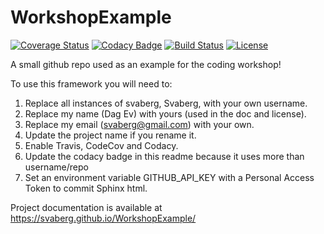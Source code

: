 # WorkshopExample

[![Coverage Status](https://codecov.io/gh/svaberg/WorkshopExample/branch/master/graph/badge.svg)](https://codecov.io/gh/Svaberg/WorkshopExample)
[![Codacy Badge](https://api.codacy.com/project/badge/Grade/2cfe371c7ff940519d851f123424e6d6)](https://www.codacy.com/app/svaberg/WorkshopExample?utm_source=github.com&amp;utm_medium=referral&amp;utm_content=svaberg/WorkshopExample&amp;utm_campaign=Badge_Grade)
[![Build Status](https://img.shields.io/travis/svaberg/WorkshopExample.svg)](https://travis-ci.org/svaberg/WorkshopExample)
[![License](http://img.shields.io/badge/license-MIT-blue.svg?style=flat)](https://github.com/Svaberg/abc/WorkshopExample/master/LICENSE)

A small github repo used as an example for the coding workshop!

To use this framework you will need to:

1. Replace all instances of svaberg, Svaberg, with your own username.
2. Replace my name (Dag Ev) with yours (used in the doc and license).
3. Replace my email (svaberg@gmail.com) with your own.
3. Update the project name if you rename it.
4. Enable Travis, CodeCov and Codacy.
5. Update the codacy badge in this readme because it uses more than username/repo
6. Set an environment variable GITHUB_API_KEY with a Personal Access Token to commit Sphinx html.

Project documentation is available at https://svaberg.github.io/WorkshopExample/